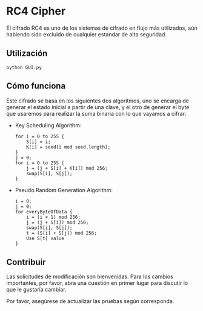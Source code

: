 # RC4 Cipher

El cifrado RC4 es uno de los sistemas de cifrado en flujo más utilizados, aún habiendo sido excluido de cualquier estandar de alta seguridad.

## Utilización
```
python GUI.py
```

## Cómo funciona
Este cifrado se basa en los siguientes dos algoritmos, uno se encarga de generar el estado inicial a partir de una clave, y el otro de generar el byte que usaremos para realizar la suma binaria con lo que vayamos a cifrar:

- Key Scheduling Algorithm:
    ```
    for i = 0 to 255 {
        S[i] = i;
        K[i] = seed[i mod seed.length];
    }
    j = 0;
    for i = 0 to 255 {
        j = (j + S[i] + K[i]) mod 256;
        swap(S[i], S[j]);
    }
    ```
- Pseudo.Random Generation Algorithm:
    ```
    i = 0;
    j = 0;
    for everyByteOfData {
        i = (i + 1) mod 256;
        j = (j + S[i]) mod 256;
        swap(S[i], S[j]);
        t = (S[i] + S[j]) mod 256;
        Use S[t] value
    }
    ```
    
## Contribuir
Las solicitudes de modificación son bienvenidas. Para los cambios importantes, por favor, abra una cuestión en primer lugar para discutir lo que le gustaría cambiar.

Por favor, asegúrese de actualizar las pruebas según corresponda.